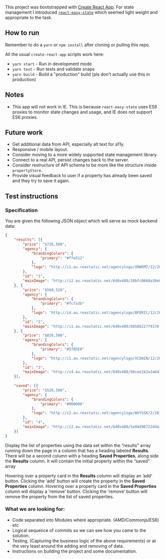 This project was bootstrapped with [Create React App](https://github.com/facebookincubator/create-react-app). For state management I introduced [`react-easy-state`](https://github.com/solkimicreb/react-easy-state) which seemed light weight and appropriate to the task.

## How to run
Remember to do a `yarn` or `npm install` after cloning or pulling this repo.

All the usual `create-react-app` scripts work here:  
- `yarn start` - Run in development mode
- `yarn test`  - Run tests and validate snaps
- `yarn build` - Build a "production" build (pls don't actually use this in production)

## Notes
- This app will not work in IE. This is because `react-easy-state` uses ES6 proxies to monitor state changes and usage, and IE does not support ES6 proxies.

## Future work
- Get additional data from API, especially alt text for a11y.
- Responsive / mobile layout.
- Consider moving to a more widely supported state management library.
- Connect to a real API, persist changes back to the server.
- Consider restructure of API schema to be more like the structure inside `propertyStore`.
- Provide visual feedback to user if a property has already been saved and they try to save it again.

## Test instructions
### Specification
You are given the following JSON object which will serve as mock backend data:

```json
{
    "results": [{
        "price": "$726,500",
        "agency": {
            "brandingColors": {
                "primary": "#ffe512"
            },
            "logo": "http://i1.au.reastatic.net/agencylogo/XRWXMT/12/20120927204448.gif"
        },
        "id": "1",
        "mainImage": "http://i2.au.reastatic.net/640x480/20bfc8668a30e8cabf045a1cd54814a9042fc715a8be683ba196898333d68cec/main.jpg"
    }, {
        "price": "$560,520",
        "agency": {
            "brandingColors": {
                "primary": "#fcfa3b"
            },
            "logo": "http://i4.au.reastatic.net/agencylogo/BFERIC/12/20150619122858.gif"
        },
        "id": "2",
        "mainImage": "http://i1.au.reastatic.net/640x480/88586227f9176f602d5c19cf06261108dbb29f03e30d1c4ce9fc2b51fb1e4bd6/main.jpg"
    }, {
        "price": "$826,500",
        "agency": {
            "brandingColors": {
                "primary": "#57B5E0"
            },
            "logo": "http://i1.au.reastatic.net/agencylogo/XCEWIN/12/20150807093203.gif"
        },
        "id": "3",
        "mainImage": "http://i4.au.reastatic.net/640x480/98cee1b2a3a64329921fc38f7e2926a78d41fcc683fc48fb8a8ef2999b14c027/main.jpg"
    }],
 
    "saved": [{
        "price": "$526,500",
        "agency": {
            "brandingColors": {
                "primary": "#000000"
            },
            "logo": "http://i2.au.reastatic.net/agencylogo/WVYSSK/2/20140701084436.gif"
        },
        "id": "4",
        "mainImage": "http://i2.au.reastatic.net/640x480/5e84d96722dda3ea2a084d6935677f64872d1d760562d530c3cabfcb7bcda9c2/main.jpg"
    }]
}
```

Display the list of properties using the data set within the “results" array running down the page in a column that has a heading labeled **Results**. There will be a second column with a heading **Saved Properties**, along side the **Results** column. It will contain the initial property within the “saved" array

Hovering over a property card in the **Results** column will display an ’add’ button. Clicking the ‘add’ button will create the property in the **Saved Properties** column. Hovering over a property card in the **Saved Properties** column will display a 'remove’ button. Clicking the ‘remove' button will remove the property from the list of saved properties.

### What we are looking for:
- Code separated into Modules where appropriate. (AMD/Commonjs/ES6) etc
- Logical sequence of commits so we can see how you came to the solution.
- Testing, (Capturing the business logic of the above requirements) or at the very least around the adding and removing of data.
- Instructions on building the project and some documentation.
